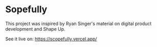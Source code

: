 # Sopefully
This project was inspired by Ryan Singer's material on digital product development and Shape Up.

See it live on: https://scopefully.vercel.app/
